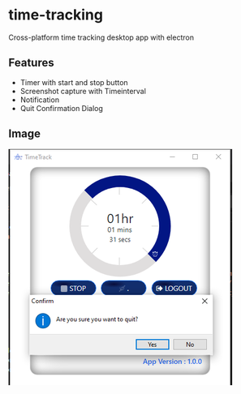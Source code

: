 # time-tracking
Cross-platform time tracking desktop app with electron

## Features

- Timer with start and stop button
- Screenshot capture with Timeinterval
- Notification
- Quit Confirmation Dialog

## Image

![TimeTrack](assets/TimeTrack.PNG)

